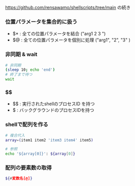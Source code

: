https://github.com/rensawamo/shellscripts/tree/main  の続き


###  位置パラメータを集合的に扱う
- $* :  全ての位置パラメータを結合 ("arg1 2 3 ")
- $@ :  全ての位置パラメータを個別に処理 ("arg1", "2",  "3" )

### 非同期 & wait
```sh
# 非同期
(sleep 10; echo 'end')
# 終了まで待つ
wait 
```

### $$ 
- $$ : 実行されたshellのプロセスID を持つ
- $  : バックグラウンドのプロセスIDを持つ


### shellで配列を作る
```sh
# 複合代入
array=(item1 item2 'item3 item4' item5)

# 参照
echo '${array[0]}': ${array[0]}
```


### 配列の要素数の取得
```sh
${#変数名[@]}
```
